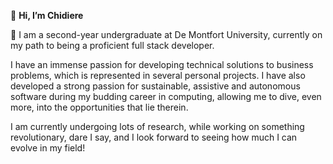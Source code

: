  👋 **Hi, I’m Chidiere**
 
  🌱 I am a second-year undergraduate at De Montfort University, currently on my path to being a proficient full stack developer.

 I have an immense passion for developing technical solutions to business problems, which is represented in several personal projects. I have also developed a strong passion for sustainable, assistive and autonomous software during my budding career in computing, allowing me to dive, even more, into the opportunities that lie therein.
 
 I am currently undergoing lots of research, while working on something revolutionary, dare I say, and I look forward to seeing how much I can evolve in my field!


<!---
CheedTriad/CheedTriad is a ✨ special ✨ repository because its `README.md` (this file) appears on your GitHub profile.
You can click the Preview link to take a look at your changes.
--->
